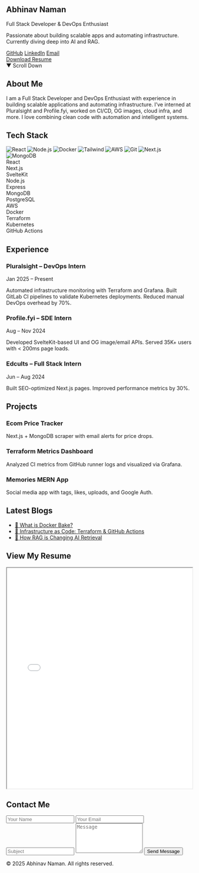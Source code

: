 <!DOCTYPE html>
<html lang="en">
<head>
  <meta charset="UTF-8" />
  <meta name="viewport" content="width=device-width, initial-scale=1.0" />
  <title>Abhinav Naman | Portfolio</title>
  <link rel="stylesheet" href="style.css" />
  <link rel="icon" href="favicon.ico" />
</head>
<body class="dark">

  <!-- Hero Section -->
  <section id="hero">
    <div class="animated-bg"></div>
    <div class="container hero-content">
      <h1>Abhinav Naman</h1>
      <p class="subtitle">Full Stack Developer & DevOps Enthusiast</p>
      <p class="desc">
        Passionate about building scalable apps and automating infrastructure. Currently diving deep into AI and RAG.
      </p>
      <div class="socials">
        <a href="https://github.com/AbhinavNaman" target="_blank">GitHub</a>
        <a href="https://linkedin.com/in/abhinav-naman" target="_blank">LinkedIn</a>
        <a href="mailto:abhinavnaman3@gmail.com">Email</a>
      </div>
      <a class="button" href="Abhinav_Naman_Resume.pdf" download>Download Resume</a>
      <div class="scroll-down">▼ Scroll Down</div>
    </div>
  </section>

  <!-- About Section -->
  <section id="about">
    <div class="container">
      <h2>About Me</h2>
      <p>
        I am a Full Stack Developer and DevOps Enthusiast with experience in building scalable applications and automating infrastructure. I’ve interned at Pluralsight and Profile.fyi, worked on CI/CD, OG images, cloud infra, and more. I love combining clean code with automation and intelligent systems.
      </p>
    </div>
  </section>

  <!-- Tech Stack Section -->
  <section id="techstack">
    <div class="container">
      <h2>Tech Stack</h2>
      <div class="tech-wrapper">
        <div class="tech-bubbles">
          <!-- 12 floating logo images -->
          <img src="react.svg" alt="React" />
          <img src="nodejs.svg" alt="Node.js" />
          <img src="docker.svg" alt="Docker" />
          <img src="tailwind.svg" alt="Tailwind" />
          <img src="aws.svg" alt="AWS" />
          <img src="git.svg" alt="Git" />
          <img src="nextjs.svg" alt="Next.js" />
          <img src="mongo.svg" alt="MongoDB" />
        </div>
        <div class="tech-grid">
          <div>React</div>
          <div>Next.js</div>
          <div>SvelteKit</div>
          <div>Node.js</div>
          <div>Express</div>
          <div>MongoDB</div>
          <div>PostgreSQL</div>
          <div>AWS</div>
          <div>Docker</div>
          <div>Terraform</div>
          <div>Kubernetes</div>
          <div>GitHub Actions</div>
        </div>
      </div>
    </div>
  </section>

  <!-- Experience Section -->
  <section id="experience">
    <div class="container">
      <h2>Experience</h2>
      <div class="exp-card">
        <h3>Pluralsight – DevOps Intern</h3>
        <p>Jan 2025 – Present</p>
        <p>
          Automated infrastructure monitoring with Terraform and Grafana. Built GitLab CI pipelines to validate Kubernetes deployments. Reduced manual DevOps overhead by 70%.
        </p>
      </div>
      <div class="exp-card">
        <h3>Profile.fyi – SDE Intern</h3>
        <p>Aug – Nov 2024</p>
        <p>
          Developed SvelteKit-based UI and OG image/email APIs. Served 35K+ users with < 200ms page loads.
        </p>
      </div>
      <div class="exp-card">
        <h3>Edcults – Full Stack Intern</h3>
        <p>Jun – Aug 2024</p>
        <p>
          Built SEO-optimized Next.js pages. Improved performance metrics by 30%.
        </p>
      </div>
    </div>
  </section>

  <!-- Projects Section -->
  <section id="projects">
    <div class="container">
      <h2>Projects</h2>
      <div class="project">
        <h3>Ecom Price Tracker</h3>
        <p>Next.js + MongoDB scraper with email alerts for price drops.</p>
      </div>
      <div class="project">
        <h3>Terraform Metrics Dashboard</h3>
        <p>Analyzed CI metrics from GitHub runner logs and visualized via Grafana.</p>
      </div>
      <div class="project">
        <h3>Memories MERN App</h3>
        <p>Social media app with tags, likes, uploads, and Google Auth.</p>
      </div>
    </div>
  </section>

  <!-- Blog Section -->
  <section id="blog">
    <div class="container">
      <h2>Latest Blogs</h2>
      <ul>
        <li><a href="https://medium.com/@abhinavnaman3/what-is-docker-bake-46dc909366c9">🐳 What is Docker Bake?</a></li>
        <li><a href="#">🚀 Infrastructure as Code: Terraform & GitHub Actions</a></li>
        <li><a href="#">🧠 How RAG is Changing AI Retrieval</a></li>
      </ul>
    </div>
  </section>

  <!-- Resume Viewer -->
  <section id="resume">
    <div class="container">
      <h2>View My Resume</h2>
      <iframe src="Abhinav_Naman_Resume.pdf" width="100%" height="600px"></iframe>
    </div>
  </section>

  <!-- Contact Form -->
  <section id="contact">
    <div class="container">
      <h2>Contact Me</h2>
      <form>
        <input type="text" placeholder="Your Name" required />
        <input type="email" placeholder="Your Email" required />
        <input type="text" placeholder="Subject" />
        <textarea placeholder="Message" rows="5" required></textarea>
        <button type="submit">Send Message</button>
      </form>
    </div>
  </section>

  <!-- Footer -->
  <footer>
    <div class="container">
      <p>&copy; 2025 Abhinav Naman. All rights reserved.</p>
    </div>
  </footer>

</body>
</html>
